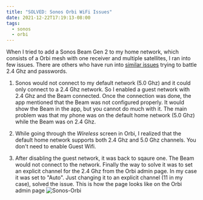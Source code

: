 ```yaml
---
title: "SOLVED: Sonos Orbi WiFi Issues"
date: 2021-12-22T17:19:13-08:00
tags:
  - sonos
  - orbi
---
```


When I tried to add a Sonos Beam Gen 2 to my home network, which consists of a Orbi mesh with one receiver and multiple satellites, I ran into few issues. There are others who have run into [similar issues](https://community.netgear.com/t5/Orbi/Sonos-can-t-connect-to-Orbi/td-p/1695787) trying to battle 2.4 Ghz and passwords.

1. Sonos would not connect to my default network (5.0 Ghz) and it could only connect to a 2.4 Ghz network. So I enabled a guest network with 2.4 Ghz and the Beam connected. Once the connection was done, the app mentioned that the Beam was not configured properly. It would show the Beam in the app, but you cannot do much with it. The main problem was that my phone was on the default home network (5.0 Ghz) while the Beam was on 2.4 Ghz.

2. While going through the *Wireless* screen in Orbi, I realized that the default home network supports both 2.4 Ghz and 5.0 Ghz channels. You don't need to enable Guest Wifi.

3. After disabling the guest network, it was back to sqaure one. The Beam would not connect to the network. Finally the way to solve it was to set an explicit channel for the 2.4 Ghz from the Orbi admin page. In my case it was set to "Auto". Just changing it to an explicit channel (11 in my case), solved the issue. This is how the page looks like on the Orbi admin page ![Sonos-Orbi](https://d2sa5t9ngheghz.cloudfront.net/orbi-sonos.png)
